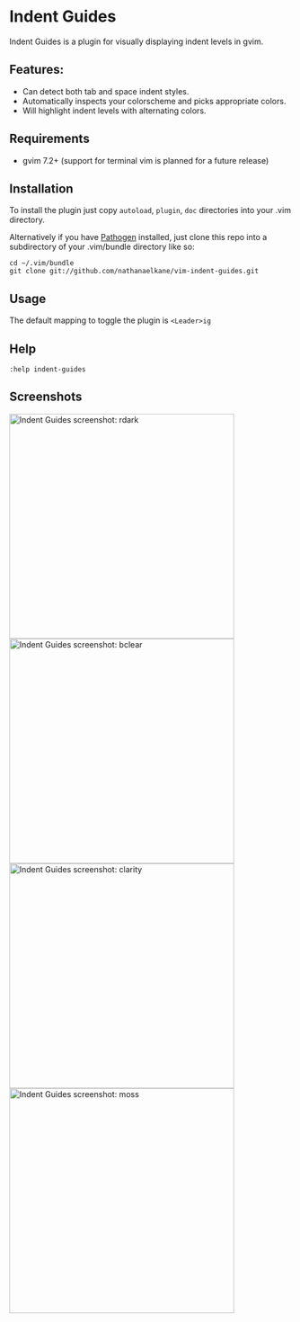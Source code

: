 # Indent Guides
Indent Guides is a plugin for visually displaying indent levels in gvim.

## Features:
* Can detect both tab and space indent styles.
* Automatically inspects your colorscheme and picks appropriate colors.
* Will highlight indent levels with alternating colors.

## Requirements
* gvim 7.2+ (support for terminal vim is planned for a future release)

## Installation
To install the plugin just copy `autoload`, `plugin`, `doc` directories into your .vim directory.

Alternatively if you have [Pathogen](http://www.vim.org/scripts/script.php?script_id=2332) installed, just clone this repo into a subdirectory of your .vim/bundle directory like so:

    cd ~/.vim/bundle
    git clone git://github.com/nathanaelkane/vim-indent-guides.git

## Usage
The default mapping to toggle the plugin is `<Leader>ig`

## Help
`:help indent-guides`

## Screenshots
<img src="https://dl.dropbox.com/u/1019520/vim-indent-guides/rdark.png" width="400" height="400" alt="Indent Guides screenshot: rdark" />
<img src="https://dl.dropbox.com/u/1019520/vim-indent-guides/bclear.png" width="400" height="400" alt="Indent Guides screenshot: bclear" />
<img src="https://dl.dropbox.com/u/1019520/vim-indent-guides/clarity.png" width="400" height="400" alt="Indent Guides screenshot: clarity" />
<img src="https://dl.dropbox.com/u/1019520/vim-indent-guides/moss.png" width="400" height="400" alt="Indent Guides screenshot: moss" />

